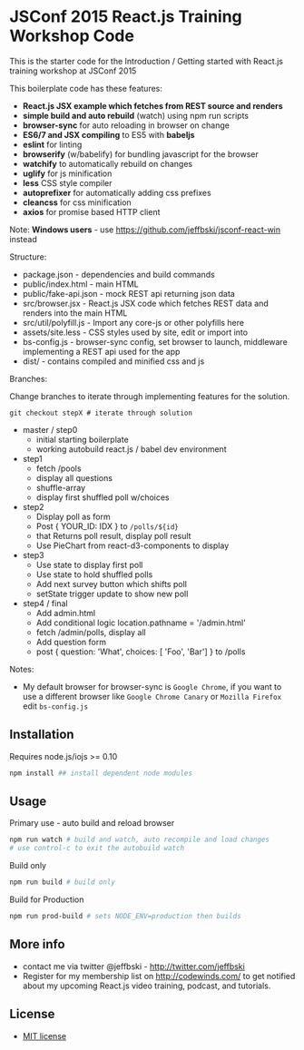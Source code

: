 # JSConf 2015 React.js Training Workshop Code

This is the starter code for the Introduction / Getting started with React.js training workshop at JSConf 2015

This boilerplate code has these features:

 - **React.js JSX example which fetches from REST source and renders**
 - **simple build and auto rebuild** (watch) using npm run scripts
 - **browser-sync** for auto reloading in browser on change
 - **ES6/7 and JSX compiling** to ES5 with **babeljs**
 - **eslint** for linting
 - **browserify** (w/babelify) for bundling javascript for the browser
 - **watchify** to automatically rebuild on changes
 - **uglify** for js minification
 - **less** CSS style compiler
 - **autoprefixer** for automatically adding css prefixes
 - **cleancss** for css minification
 - **axios** for promise based HTTP client

Note: **Windows users** - use https://github.com/jeffbski/jsconf-react-win instead

Structure:

 - package.json - dependencies and build commands
 - public/index.html - main HTML
 - public/fake-api.json - mock REST api returning json data
 - src/browser.jsx - React.js JSX code which fetches REST data and renders into the main HTML
 - src/util/polyfill.js - Import any core-js or other polyfills here
 - assets/site.less - CSS styles used by site, edit or import into
 - bs-config.js - browser-sync config, set browser to launch, middleware implementing a REST api used for the app
 - dist/ - contains compiled and minified css and js

Branches:

Change branches to iterate through implementing features for the solution.

`git checkout stepX # iterate through solution`

 - master / step0
   - initial starting boilerplate
   - working autobuild react.js / babel dev environment
 - step1
   - fetch /pools
   - display all questions
   - shuffle-array
   - display first shuffled poll w/choices
 - step2
   - Display poll as form
   - Post { YOUR_ID: IDX } to `/polls/${id}`
   - that Returns poll result, display poll result
   - Use PieChart from react-d3-components to display
 - step3
   - Use state to display first poll
   - Use state to hold shuffled polls
   - Add next survey button which shifts poll
   - setState trigger update to show new poll
 - step4 / final
   - Add admin.html
   - Add conditional logic location.pathname = '/admin.html'
   - fetch /admin/polls, display all
   - Add question form
   - post { question: 'What', choices: [ 'Foo', 'Bar'] } to /polls

Notes:

 - My default browser for browser-sync is `Google Chrome`, if you want to use a different browser like `Google Chrome Canary` or `Mozilla Firefox` edit `bs-config.js`


## Installation

Requires node.js/iojs >= 0.10

```bash
npm install ## install dependent node modules
```

## Usage

Primary use - auto build and reload browser
```bash
npm run watch # build and watch, auto recompile and load changes
# use control-c to exit the autobuild watch
```

Build only
```bash
npm run build # build only
```

Build for Production
```bash
npm run prod-build # sets NODE_ENV=production then builds
```


## More info

 - contact me via twitter @jeffbski  - <http://twitter.com/jeffbski>
 - Register for my membership list on http://codewinds.com/ to get notified about my upcoming React.js video training, podcast, and tutorials.

## License

 - [MIT license](http://github.com/jeffbski/jsconf-react/raw/master/LICENSE)
